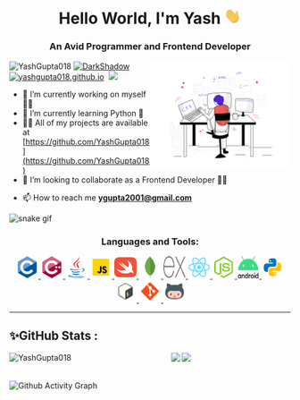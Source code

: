 <h1 align="center"> Hello World, I'm Yash <img src="https://raw.githubusercontent.com/ABSphreak/ABSphreak/master/gifs/Hi.gif" width="30px"> </h1>

<!--
**YashGupta018/YashGupta018** is a ✨ _special_ ✨ repository because its `README.md` (this file) appears on your GitHub profile.

Here are some ideas to get you started:
-->

<h3 align="center"> An Avid Programmer and Frontend Developer </h3>

<img width="50%" align="right" alt="Github Image" src="https://github.com/YashGupta018/GitHub/blob/main/code.svg" />

<p align="left"> 
<a><img src="https://komarev.com/ghpvc/?username=YashGupta018&label=Profile%20views&color=0e75b6&style=flat" alt="YashGupta018" /></a>
<a href="https://twitter.com/__Dark_Shadow_" target="blank"><img src="https://img.shields.io/twitter/url?label=Dark%20Shadow&style=social" alt="DarkShadow" /></a>&nbsp
<a href="https://github.com/YashGupta018" target="_blank"><img src="https://img.shields.io/github/followers/YashGupta018?label=Github%20&style=social" alt="yashgupta018.github.io"/></a>&nbsp
   <a href="mailto:ygupta2001@gmail.com">
    <img src="https://img.shields.io/badge/-Gmail-c14438?style=for-the-badge&logo=Gmail&logoColor=white&link=mailto:ygupta2001@gmail.com" />
  </a>
</p>

- 🔭 I’m currently working on myself 🧘🏻
- 🌱 I’m currently learning Python 🐍
- 👨‍💻 All of my projects are available at [https://github.com/YashGupta018](https://github.com/YashGupta018)
- 👯 I’m looking to collaborate as a Frontend Developer 🙇🏻
<!-- - 🤔 I’m looking for help with ...
- 💬 Ask me about ... -->
- 📫 How to reach me **ygupta2001@gmail.com**

![snake gif](https://github.com/YashGupta018/YashGupta018/blob/output/github-contribution-grid-snake.svg)

<h3 align="center">Languages and Tools:</h3>

<p align="center">
   <a href="https://devdocs.io/c/" target="_blank"> 
       <img src="https://raw.githubusercontent.com/devicons/devicon/2809b567852a4648062a2d3e7c1c531367458c0b/icons/c/c-original.svg" alt="C" width="40" height="40"/>
   </a>
   <a href="https://www.w3schools.com/cpp/" target="_blank">
      <img src="https://raw.githubusercontent.com/devicons/devicon/master/icons/cplusplus/cplusplus-original.svg" alt="C++" width="40" height="40"/>
   </a>
   <a href="https://www.java.com/en/" target="_blank"> 
      <img src="https://raw.githubusercontent.com/devicons/devicon/2809b567852a4648062a2d3e7c1c531367458c0b/icons/java/java-original.svg" alt="Java" width="40" height="40"/>
   </a>
   <a href="https://developer.mozilla.org/en-US/docs/Web/JavaScript" target="_blank">
      <img src="https://github.com/YashGupta018/GitHub/blob/main/javascript-animation.gif" alt="JavaScript" width="40" height="40"/>
   </a>
   <!--<a href="https://developer.mozilla.org/en-US/docs/Web/JavaScript" target="_blank">
      <img src="https://raw.githubusercontent.com/devicons/devicon/master/icons/javascript/javascript-original.svg" alt="javascript" width="40" height="40"/>
   </a>-->
   <a href="https://developer.apple.com/swift/" target="_blank">
      <img src="https://github.com/YashGupta018/GitHub/blob/main/swift-icon.svg" alt="Swift" width="40" height="40"/>
   </a>
   <a href="https://www.mongodb.com/" target="_blank">
       <img src="https://github.com/YashGupta018/GitHub/blob/main/mongodb-icon.svg" alt="MongoDB" width="40" height="40"/>
    </a>
   <a href="https://expressjs.com/" target="_blank">
       <img src="https://github.com/YashGupta018/GitHub/blob/main/expressjs-both-icon.svg" alt="ExpressJS" width="40" height="40"/>
    </a>
   <a href="https://reactjs.org/" target="_blank">
       <img src="https://raw.githubusercontent.com/devicons/devicon/2809b567852a4648062a2d3e7c1c531367458c0b/icons/react/react-original.svg" alt="ReactJS" width="40" height="40"/>
    </a>
   <a href="https://nodejs.org/" target="_blank"> 
      <img src="https://raw.githubusercontent.com/devicons/devicon/2809b567852a4648062a2d3e7c1c531367458c0b/icons/nodejs/nodejs-original.svg" alt="NodeJS" width="40" height="40"/>
    </a>
   <a href="https://developer.android.com" target="_blank">
      <img src="https://github.com/YashGupta018/GitHub/blob/main/android-logomark.svg" alt="Android" width="40" height="40"/>
   </a>
   <a href="https://www.python.org" target="_blank">
      <img src="https://github.com/YashGupta018/GitHub/blob/main/python-animation.gif" alt="Python" width="40" height="40"/>
   </a>
   <a href="https://www.gnu.org/software/bash/" target="_blank">
      <img src="https://github.com/YashGupta018/GitHub/blob/main/icons8-bash.svg" alt="Bash" width="40" height="40"/>
   </a>
   <a href="https://github.com/" target="_blank">
      <img src="https://github.com/YashGupta018/GitHub/blob/main/icons8-git.svg" alt="Git" width="40" height="40"/>
   </a>
   <a href="https://github.com/" target="_blank">
      <img src="https://github.com/YashGupta018/GitHub/blob/main/icons8-github.svg" alt="GitHub" width="40" height="40"/>
   </a>
</p>

-------------------------------------------------------------------------------------------------------------------------------------------------------------------

## ✨GitHub Stats  : 

<p>
  <img align="left" src="https://github-readme-stats.vercel.app/api/top-langs?username=YashGupta018&theme=tokyonight&show_icons=true&count_private=true&hide_border=true" alt="YashGupta018" />
</p>

<div align="center">
  <img width="48%" src="https://github-readme-stats.vercel.app/api?username=YashGupta018&show_icons=true&theme=tokyonight&hide_border=true" />
  <img width="48%" src="https://github-readme-streak-stats.herokuapp.com/?user=YashGupta018&theme=tokyonight&hide_border=true" />
</div>

<br/>  

![Github Activity Graph](https://activity-graph.herokuapp.com/graph?username=YashGupta018&theme=nord) 
